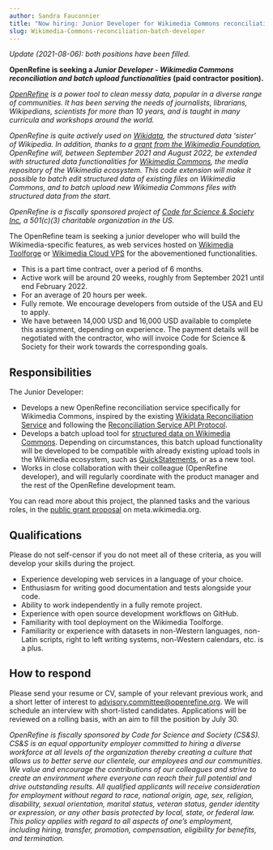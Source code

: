 ```yaml
---
author: Sandra Fauconnier
title: "Now hiring: Junior Developer for Wikimedia Commons reconciliation and batch functionalities"
slug: Wikimedia-Commons-reconciliation-batch-developer
---
```


*Update (2021-08-06): both positions have been filled.*

**OpenRefine is seeking a *Junior Developer - Wikimedia Commons reconciliation and batch upload functionalities* (paid contractor position).**

*[OpenRefine](https://openrefine.org/) is a power tool to clean messy data, popular in a diverse range of communities. It has been serving the needs of journalists, librarians, Wikipedians, scientists for more than 10 years, and is taught in many curricula and workshops around the world.* 

*OpenRefine is quite actively used on [Wikidata](https://www.wikidata.org), the structured data ‘sister’ of Wikipedia. In addition, thanks to a [grant from the Wikimedia Foundation](https://meta.wikimedia.org/wiki/Grants:Project/Structured_Data_on_Wikimedia_Commons_functionalities_in_OpenRefine), OpenRefine will, between September 2021 and August 2022, be extended with structured data functionalities for [Wikimedia Commons](https://commons.wikimedia.org/wiki/Commons:Structured_data), the media repository of the Wikimedia ecosystem. This code extension will make it possible to batch edit structured data of existing files on Wikimedia Commons, and to batch upload new Wikimedia Commons files with structured data from the start.*

*OpenRefine is a fiscally sponsored project of [Code for Science & Society Inc](https://codeforscience.org/), a 501(c)(3) charitable organization in the US.*

The OpenRefine team is seeking a junior developer who will build the Wikimedia-specific features, as web services hosted on [Wikimedia Toolforge](https://wikitech.wikimedia.org/wiki/Portal:Toolforge) or [Wikimedia Cloud VPS](https://wikitech.wikimedia.org/wiki/Portal:Cloud_VPS) for the abovementioned functionalities. 

* This is a part time contract, over a period of 6 months.
* Active work will be around 20 weeks, roughly from September 2021 until end February 2022.
* For an average of 20 hours per week.
* Fully remote. We encourage developers from outside of the USA and EU to apply.
* We have between 14,000 USD and 16,000 USD available to complete this assignment, depending on experience. The payment details will be negotiated with the contractor, who will invoice Code for Science & Society for their work towards the corresponding goals.

## Responsibilities

The Junior Developer:

* Develops a new OpenRefine reconciliation service specifically for Wikimedia Commons, inspired by the existing [Wikidata Reconciliation Service](https://wikidata.reconci.link/) and following the [Reconciliation Service API Protocol](https://reconciliation-api.github.io/specs/latest/).
* Develops a batch upload tool for [structured data on Wikimedia Commons](https://commons.wikimedia.org/wiki/Commons:Structured_data). Depending on circumstances, this batch upload functionality will be developed to be compatible with already existing upload tools in the Wikimedia ecosystem, such as [QuickStatements](https://www.wikidata.org/wiki/Help:QuickStatements), or as a new tool.
* Works in close collaboration with their colleague (OpenRefine developer), and will regularly coordinate with the product manager and the rest of the OpenRefine development team.

You can read more about this project, the planned tasks and the various roles, in the [public grant proposal](https://meta.wikimedia.org/wiki/Grants:Project/Structured_Data_on_Wikimedia_Commons_functionalities_in_OpenRefine) on meta.wikimedia.org.

## Qualifications

Please do not self-censor if you do not meet all of these criteria, as you will develop your skills during the project.
* Experience developing web services in a language of your choice.
* Enthusiasm for writing good documentation and tests alongside your code.
* Ability to work independently in a fully remote project.
* Experience with open source development workflows on GitHub.
* Familiarity with tool deployment on the Wikimedia Toolforge.
* Familiarity or experience with datasets in non-Western languages, non-Latin scripts, right to left writing systems, non-Western calendars, etc. is a plus.

## How to respond

Please send your resume or CV, sample of your relevant previous work, and a short letter of interest to advisory.committee@openrefine.org. We will schedule an interview with short-listed candidates. Applications will be reviewed on a rolling basis, with an aim to fill the position by July 30.

*OpenRefine is fiscally sponsored by Code for Science and Society (CS&S). CS&S is an equal opportunity employer committed to hiring a diverse workforce at all levels of the organization thereby creating a culture that allows us to better serve our clientele, our employees and our communities. We value and encourage the contributions of our colleagues and strive to create an environment where everyone can reach their full potential and drive outstanding results. All qualified applicants will receive consideration for employment without regard to race, national origin, age, sex, religion, disability, sexual orientation, marital status, veteran status, gender identity or expression, or any other basis protected by local, state, or federal law. This policy applies with regard to all aspects of one’s employment, including hiring, transfer, promotion, compensation, eligibility for benefits, and termination.*


